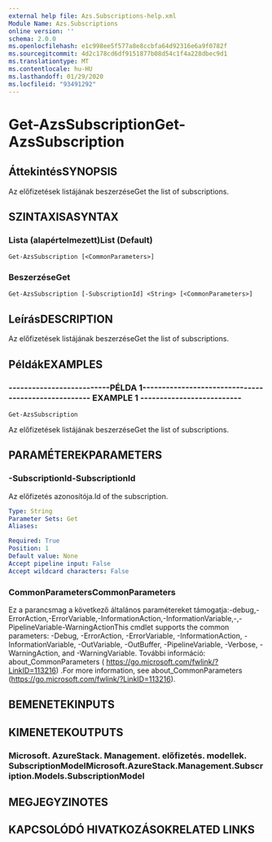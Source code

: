```yaml
---
external help file: Azs.Subscriptions-help.xml
Module Name: Azs.Subscriptions
online version: ''
schema: 2.0.0
ms.openlocfilehash: e1c998ee5f577a8e8ccbfa64d92316e6a9f0782f
ms.sourcegitcommit: 4d2c178cd6df9151877b08d54c1f4a228dbec9d1
ms.translationtype: MT
ms.contentlocale: hu-HU
ms.lasthandoff: 01/29/2020
ms.locfileid: "93491292"
---
```

# <span data-ttu-id="7d0ac-101">Get-AzsSubscription</span><span class="sxs-lookup"><span data-stu-id="7d0ac-101">Get-AzsSubscription</span></span>

## <span data-ttu-id="7d0ac-102">Áttekintés</span><span class="sxs-lookup"><span data-stu-id="7d0ac-102">SYNOPSIS</span></span>
<span data-ttu-id="7d0ac-103">Az előfizetések listájának beszerzése</span><span class="sxs-lookup"><span data-stu-id="7d0ac-103">Get the list of subscriptions.</span></span>

## <span data-ttu-id="7d0ac-104">SZINTAXISA</span><span class="sxs-lookup"><span data-stu-id="7d0ac-104">SYNTAX</span></span>

### <span data-ttu-id="7d0ac-105">Lista (alapértelmezett)</span><span class="sxs-lookup"><span data-stu-id="7d0ac-105">List (Default)</span></span>
```
Get-AzsSubscription [<CommonParameters>]
```

### <span data-ttu-id="7d0ac-106">Beszerzése</span><span class="sxs-lookup"><span data-stu-id="7d0ac-106">Get</span></span>
```
Get-AzsSubscription [-SubscriptionId] <String> [<CommonParameters>]
```

## <span data-ttu-id="7d0ac-107">Leírás</span><span class="sxs-lookup"><span data-stu-id="7d0ac-107">DESCRIPTION</span></span>
<span data-ttu-id="7d0ac-108">Az előfizetések listájának beszerzése</span><span class="sxs-lookup"><span data-stu-id="7d0ac-108">Get the list of subscriptions.</span></span>

## <span data-ttu-id="7d0ac-109">Példák</span><span class="sxs-lookup"><span data-stu-id="7d0ac-109">EXAMPLES</span></span>

### <span data-ttu-id="7d0ac-110">--------------------------PÉLDA 1--------------------------</span><span class="sxs-lookup"><span data-stu-id="7d0ac-110">-------------------------- EXAMPLE 1 --------------------------</span></span>
```
Get-AzsSubscription
```

<span data-ttu-id="7d0ac-111">Az előfizetések listájának beszerzése</span><span class="sxs-lookup"><span data-stu-id="7d0ac-111">Get the list of subscriptions.</span></span>

## <span data-ttu-id="7d0ac-112">PARAMÉTEREK</span><span class="sxs-lookup"><span data-stu-id="7d0ac-112">PARAMETERS</span></span>

### <span data-ttu-id="7d0ac-113">-SubscriptionId</span><span class="sxs-lookup"><span data-stu-id="7d0ac-113">-SubscriptionId</span></span>
<span data-ttu-id="7d0ac-114">Az előfizetés azonosítója.</span><span class="sxs-lookup"><span data-stu-id="7d0ac-114">Id of the subscription.</span></span>

```yaml
Type: String
Parameter Sets: Get
Aliases: 

Required: True
Position: 1
Default value: None
Accept pipeline input: False
Accept wildcard characters: False
```

### <span data-ttu-id="7d0ac-115">CommonParameters</span><span class="sxs-lookup"><span data-stu-id="7d0ac-115">CommonParameters</span></span>
<span data-ttu-id="7d0ac-116">Ez a parancsmag a következő általános paramétereket támogatja:-debug,-ErrorAction,-ErrorVariable,-InformationAction,-InformationVariable,-,-PipelineVariable-WarningAction</span><span class="sxs-lookup"><span data-stu-id="7d0ac-116">This cmdlet supports the common parameters: -Debug, -ErrorAction, -ErrorVariable, -InformationAction, -InformationVariable, -OutVariable, -OutBuffer, -PipelineVariable, -Verbose, -WarningAction, and -WarningVariable.</span></span> <span data-ttu-id="7d0ac-117">További információ: about_CommonParameters ( https://go.microsoft.com/fwlink/?LinkID=113216) .</span><span class="sxs-lookup"><span data-stu-id="7d0ac-117">For more information, see about_CommonParameters (https://go.microsoft.com/fwlink/?LinkID=113216).</span></span>

## <span data-ttu-id="7d0ac-118">BEMENETEK</span><span class="sxs-lookup"><span data-stu-id="7d0ac-118">INPUTS</span></span>

## <span data-ttu-id="7d0ac-119">KIMENETEK</span><span class="sxs-lookup"><span data-stu-id="7d0ac-119">OUTPUTS</span></span>

### <span data-ttu-id="7d0ac-120">Microsoft. AzureStack. Management. előfizetés. modellek. SubscriptionModel</span><span class="sxs-lookup"><span data-stu-id="7d0ac-120">Microsoft.AzureStack.Management.Subscription.Models.SubscriptionModel</span></span>

## <span data-ttu-id="7d0ac-121">MEGJEGYZI</span><span class="sxs-lookup"><span data-stu-id="7d0ac-121">NOTES</span></span>

## <span data-ttu-id="7d0ac-122">KAPCSOLÓDÓ HIVATKOZÁSOK</span><span class="sxs-lookup"><span data-stu-id="7d0ac-122">RELATED LINKS</span></span>

